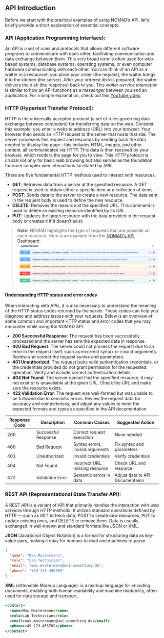 ## API Introduction

Before we start with the practical examples of using NOMAD’s API, let's briefly provide a short explanation of essential concepts:

### API (Application Programming Interface):
An API is a set of rules and protocols that allows different software programs to communicate with each other, facilitating communication and data exchange between them. This very broad term is often used for web-based systems, database systems, operating systems, or even computer hardware communicating with each other.
You can think of an API as a waiter in a restaurant: you place your order (the request), the waiter brings it to the kitchen (the server). After your ordered dish is prepared, the waiter delivers the dish (the response) back to you. This *waiter-service interaction* is similar to how an API functions as a *messenger* between you and an application. For a simple explanation, check out this [YouTube video](https://www.youtube.com/watch?v=s7wmiS2mSXY).

### HTTP (Hypertext Transfer Protocol):

HTTP is the universally accepted protocol (a set of rules governing data exchange between computers) for transferring data on the web. Consider this example: you enter a website address (URL) into your browser. Your browser then sends an HTTP request to the server that hosts that site. The server processes this request and responds by sending back the data needed to display the page—this includes HTML, images, and other content, all communicated via HTTP. This data is then received by your browser, which renders the page for you to view. This HTTP protocol is crucial not only for basic web browsing but also serves as the foundation for more complex web interactions facilitated by APIs.

There are five fundamental HTTP methods used to interact with resources:

*   **GET**: Retrieves data from a server at the specified resource. A GET request is used to obtain either a specific item or a collection of items.
*   **POST**: Sends data to the server to create a new resource. The data sent in the request body is used to define the new resource.
*   **DELETE**: Removes the resource at the specified URL. This command is used to delete an existing resource identified by its URL.
*   **PUT**: Updates the target resource with the data provided in the request body or creates it if it doesn’t exist.


> **Note:** NOMAD highlights the type of requests that are possible on each resource. Here is an example from the [NOMAD's API Dashboard](https://nomad-lab.eu/prod/v1/api/v1/extensions/docs):
![Example NOMAD API Dashboard](../images/API_dashboard_example.png)

#### Understanding HTTP status and error codes

When interacting with APIs, it is also necessary to understand the meaning of the HTTP status codes returned by the server. These codes can help you diagnose and address issues with your requests. Below is an overview of some common and important HTTP status and error codes that you may encounter while using the NOMAD API.

*   **200 Successful Response**: The request has been successfully processed and the server has sent the expected data in response.
*   **400 Bad Request**: The server could not process the request due to an error in the request itself, such as incorrect syntax or invalid arguments. Review and correct the request syntax and parameters.
*   **401 Unauthorized**: The request lacks valid authentication credentials, or the credentials provided do not grant permission for the requested operation. Verify and include correct authentication details.
*   **404 Not Found**: The server cannot find the specified resource; it may not exist or is unavailable at the given URL. Check the URL and make sure the resource exists.
*   **422 Validation Error**: The request was well-formed but was unable to be followed due to semantic errors. Review the request data for accuracy and completeness, and adjust any values to meet the expected formats and types as specified in the API documentation


| Response Code | Description | Common Causes | Suggested Action |
| --- | --- | --- | --- |
| 200 | Successful Response | Correct request execution | None needed |
| 400 | Bad Request | Syntax errors, invalid arguments | Fix syntax and parameters |
| 401 | Unauthorized | Invalid credentials | Verify credentials |
| 404 | Not Found | Incorrect URL, missing resource | Check URL and resource |
| 422 | Validation Error | Semantic errors in data | Adjust data to API Documentaion |

### REST API (Representational State Transfer API):
A REST API is a variant of API that primarily handles the interaction with *web services* through *HTTP* methods. It utilizes standard operations defined by HTTP — such as GET to fetch data, POST to create new resources, PUT to update existing ones, and DELETE to remove them. Data is usually exchanged in well-known and standard formats like JSON or XML. 

**JSON** (JavaScript Object Notation) is a format for structuring data as key-value pairs, making it easy for humans to read and machines to parse.
```json
{
  "name": "Max Mustermann",
  "role": "Lab Technician",
  "email": "max.mustermann@uni-something.de",
  "phone": "+49 123 456789"
}
```

**XML** (eXtensible Markup Language): is a markup language for encoding documents, enabling both human readability and machine readability, often used for data storage and transport.

```xml
<contact>
  <name>Max Mustermann</name>
  <role>Lab Technician</role>
  <email>max.mustermann@uni-something.de</email>
  <phone>+49 123 456789</phone>
</contact>

```
